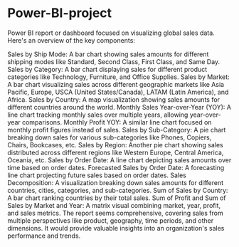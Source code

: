 # Power-BI-project
Power BI report or dashboard focused on visualizing global sales data. Here's an overview of the key components:

Sales by Ship Mode: A bar chart showing sales amounts for different shipping modes like Standard, Second Class, First Class, and Same Day.
Sales by Category: A bar chart displaying sales for different product categories like Technology, Furniture, and Office Supplies.
Sales by Market: A bar chart visualizing sales across different geographic markets like Asia Pacific, Europe, USCA (United States/Canada), LATAM (Latin America), and Africa.
Sales by Country: A map visualization showing sales amounts for different countries around the world.
Monthly Sales Year-over-Year (YOY): A line chart tracking monthly sales over multiple years, allowing year-over-year comparisons.
Monthly Profit YOY: A similar line chart focused on monthly profit figures instead of sales.
Sales by Sub-Category: A pie chart breaking down sales for various sub-categories like Phones, Copiers, Chairs, Bookcases, etc.
Sales by Region: Another pie chart showing sales distributed across different regions like Western Europe, Central America, Oceania, etc.
Sales by Order Date: A line chart depicting sales amounts over time based on order dates.
Forecasted Sales by Order Date: A forecasting line chart projecting future sales based on order dates.
Sales Decomposition: A visualization breaking down sales amounts for different countries, cities, categories, and sub-categories.
Sum of Sales by Country: A bar chart ranking countries by their total sales.
Sum of Profit and Sum of Sales by Market and Year: A matrix visual combining market, year, profit, and sales metrics.
The report seems comprehensive, covering sales from multiple perspectives like product, geography, time periods, and other dimensions. It would provide valuable insights into an organization's sales performance and trends.
